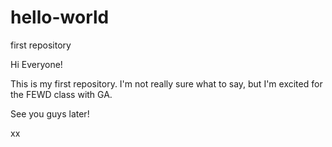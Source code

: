 # hello-world
first repository

Hi Everyone!

This is my first repository. I'm not really sure what to say, but I'm excited for the FEWD class with GA. 

See you guys later!

xx
